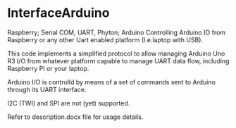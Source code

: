 # InterfaceArduino 
Raspberry; Serial COM, UART, Phyton; Arduino Controlling Arduino IO from Raspberry or any other Uart enabled platform (I.e.laptop with USB).



This code implements a simplified protocol to allow managing Arduino Uno R3 I/O from whatever platform capable to manage
UART data flow, including Raspberry PI or your laptop.

Arduino I/O is controlld by means of a set of commands sent to Arduino through its UART interface.

I2C (TWI) and SPI are not (yet) supported.

Refer to description.docx file for usage details.

